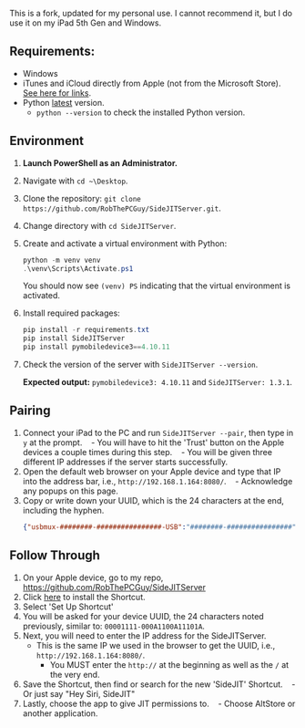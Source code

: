 This is a fork, updated for my personal use. I cannot recommend it, but I do use it on my iPad 5th Gen and Windows.

## Requirements:

- Windows
- iTunes and iCloud directly from Apple (not from the Microsoft Store). [See here for links](https://faq.altstore.io/getting-started/how-to-install-altstore-windows).
- Python [latest](https://www.python.org/downloads/) version.
    - `python --version` to check the installed Python version.

## Environment

1. **Launch PowerShell as an Administrator.**
2. Navigate with `cd ~\Desktop`.
3. Clone the repository: `git clone https://github.com/RobThePCGuy/SideJITServer.git`.
4. Change directory with `cd SideJITServer`.
5. Create and activate a virtual environment with Python:
    ```powershell
    python -m venv venv
    .\venv\Scripts\Activate.ps1
    ```
    You should now see `(venv) PS` indicating that the virtual environment is activated.
6. Install required packages:
    ```powershell
    pip install -r requirements.txt
    pip install SideJITServer
    pip install pymobiledevice3==4.10.11
    ```
7. Check the version of the server with `SideJITServer --version`.

   **Expected output:** `pymobiledevice3: 4.10.11` and `SideJITServer: 1.3.1`.

## Pairing

1. Connect your iPad to the PC and run `SideJITServer --pair`, then type in `y` at the prompt.
   - You will have to hit the 'Trust' button on the Apple devices a couple times during this step.
   - You will be given three different IP addresses if the server starts successfully.
2. Open the default web browser on your Apple device and type that IP into the address bar, i.e., `http://192.168.1.164:8080/`.
   - Acknowledge any popups on this page.
3. Copy or write down your UUID, which is the 24 characters at the end, including the hyphen.
    ```json
    {"usbmux-########-################-USB":"########-################"}
    ```

## Follow Through

1. On your Apple device, go to my repo, https://github.com/RobThePCGuy/SideJITServer
2. Click [here](https://www.icloud.com/shortcuts/b0ffc9c3f0e74e7a8f8052c89fa322cf) to install the Shortcut.
3. Select 'Set Up Shortcut'
4. You will be asked for your device UUID, the 24 characters noted previously, similar to: `00001111-000A1100A11101A`.
5. Next, you will need to enter the IP address for the SideJITServer.
   - This is the same IP we used in the browser to get the UUID, i.e., `http://192.168.1.164:8080/`.
     - You MUST enter the `http://` at the beginning as well as the `/` at the very end.
7. Save the Shortcut, then find or search for the new 'SideJIT' Shortcut.
   - Or just say "Hey Siri, SideJIT"
9. Lastly, choose the app to give JIT permissions to.
   - Choose AltStore or another application.
